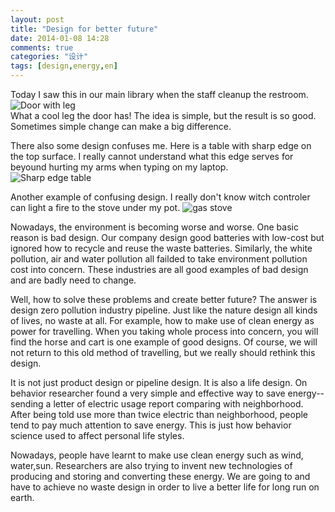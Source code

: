 ```yaml
---
layout: post
title: "Design for better future"
date: 2014-01-08 14:28
comments: true
categories: "设计"
tags: [design,energy,en]
---
```

Today I saw this in our main library when the staff cleanup the restroom.  
![Door with leg](https://raw.github.com/lukezhg/Freyja/master/door-with-leg.png)  
What a cool leg the door has! The idea is simple, but the result is so good. Sometimes simple change can make a big difference.  

There also some design confuses me. Here is a table with sharp edge on the top surface. I really cannot understand what this edge serves for beyound hurting my arms when typing on my laptop.  
![Sharp edge table](https://raw.github.com/lukezhg/Freyja/master/table-with-sharp-edge.png)  

Another example of confusing design. I really don't know witch controler can light a fire to the stove under my pot. 
![gas stove](https://raw.github.com/lukezhg/Freyja/master/gas-stove.png)  

Nowadays, the environment is becoming worse and worse. One basic reason is bad design. Our company design good batteries with low-cost but ignored how to recycle and reuse the waste batteries. Similarly, the white pollution, air and water pollution all failded to take environment pollution cost into concern. These industries are all good examples of bad design and are badly need to change.  

Well, how to solve these problems and create better future? The answer is design zero pollution industry pipeline. Just like the nature design all kinds of lives, no waste at all. For example, how to make use of clean energy as power for travelling. When you taking whole process into concern, you will find the horse and cart is one example of good designs. Of course, we will not return to this old method of travelling, but we really should rethink this design.  

It is not just product design or pipeline design. It is also a life design. On behavior researcher found a very simple and effective way to save energy-- sending a letter of electric usage report comparing with neighborhood. After being told use more than twice electric than neighborhood, people tend to pay much attention to save energy. This is just how behavior science used to affect personal life styles.  

Nowadays, people have learnt to make use clean energy such as wind, water,sun. Researchers are also trying to invent new technologies of producing and storing and converting these energy. We are going to and have to achieve no waste design in order to live a better life for long run on earth.  